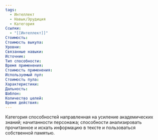 ```yaml
---
tags:
  - Интеллект
  - Навык/Эрудиция
  - Категория
Ссылки:
  - "[[Интеллект]]"
Стоимость:
Стоимость выкупа:
Уровни:
Связанные навыки:
Источник:
Тип способности:
Время применения:
Стоимость применения:
Используемый пул:
Стоимость пула:
Характеристики:
Дальность:
Шаблон:
Количество целей:
Время действия:
---
```

Категория способностей направленная на усиление академических знаний; начитанности персонажа; способности анализировать прочитанное и искать информацию в тексте и пользоваться собственной памятью.